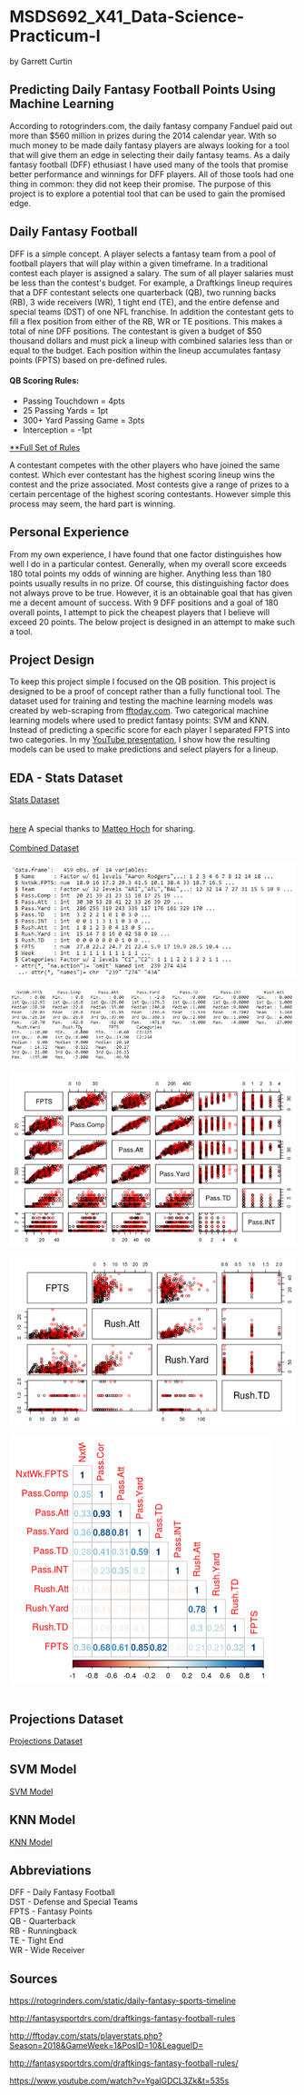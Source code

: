 # MSDS692_X41_Data-Science-Practicum-I

by Garrett Curtin

## Predicting Daily Fantasy Football Points Using Machine Learning

According to rotogrinders.com, the daily fantasy company Fanduel paid out more than $560 million in prizes during the 2014 calendar year.  With so much money to be made daily fantasy players are always looking for a tool that will give them an edge in selecting their daily fantasy teams.  As a daily fantasy football (DFF) ethusiast I have used many of the tools that promise better performance and winnings for DFF players.  All of those tools had one thing in common: they did not keep their promise.  The purpose of this project is to explore a potential tool that can be used to gain the promised edge.

## Daily Fantasy Football

DFF is a simple concept.  A player selects a fantasy team from a pool of football players that will play within a given timeframe.  In a traditional contest each player is assigned a salary.  The sum  of all player salaries must be less than the contest's budget.  For example, a Draftkings lineup requires that a DFF contestant selects one quarterback (QB), two running backs (RB), 3 wide receivers (WR), 1 tight end (TE), and the entire defense and special teams (DST) of one NFL franchise.  In addition the contestant gets to fill a flex position from either of the RB, WR or TE positions.  This makes a total of nine DFF positions. The contestant is given a budget of $50 thousand dollars and must pick a lineup with combined salaries less than or equal to the budget.  Each position within the lineup accumulates fantasy points (FPTS) based on pre-defined rules.

#### QB Scoring Rules:
* Passing Touchdown = 4pts
* 25 Passing Yards = 1pt
* 300+ Yard Passing Game = 3pts
* Interception = -1pt

[**Full Set of Rules](http://fantasysportdrs.com/draftkings-fantasy-football-rules/)

A contestant competes with the other players who have joined the same contest.  Which ever contestant has the highest scoring lineup wins the contest and the prize associated.  Most contests give a range of prizes to a certain percentage of the highest scoring contestants.  However simple this process may seem, the hard part is winning.  

## Personal Experience

From my own experience, I have found that one factor distinguishes how well I do in a particular contest.  Generally, when my overall score exceeds 180 total points my odds of winning are higher.  Anything less than 180 points usually results in no prize.  Of course, this distinguishing factor does not always prove to be true.  However, it is an obtainable goal that has given me a decent amount of success. With 9 DFF positions and a goal of 180 overall points, I attempt to pick the cheapest players that I believe will exceed 20 points.  The below project is designed in an attempt to make such a tool.

## Project Design

To keep this project simple I focused on the QB position.  This project is designed to be a proof of concept rather than a fully functional tool.  The dataset used for training and testing the machine learning models was created by web-scraping from [fftoday.com](http://fftoday.com/stats/playerstats.php?Season=2018&GameWeek=1&PosID=10&LeagueID=).  Two categorical machine learning models where used to predict fantasy points: SVM and KNN.  Instead of predicting a specific score for each player I separated FPTS into two categories.  In my [YouTube presentation](www.youtube.com), I show how the resulting models can be used to make predictions and select players for a lineup.

## EDA - Stats Dataset

[Stats Dataset](https://github.com/gcurtin84/MSDS692_X41_Data-Science-Practicum-I/blob/master/Stats_Dataset.R)<br/>
<br/>
<br/>
[here](https://www.youtube.com/watch?v=YgalGDCL3Zk&t=535s) A special thanks to [Matteo Hoch](https://www.youtube.com/channel/UCiie9CN--dazA7iT2sry5FA) for sharing.
<br/>
<br/>
[Combined Dataset](https://github.com/gcurtin84/MSDS692_X41_Data-Science-Practicum-I/blob/master/Combined_Dataset.R)
<br/>
<br/>
![Correlations](https://github.com/gcurtin84/MSDS692_X41_Data-Science-Practicum-I/blob/master/Str_AllQBStats.png)
<br/>
<br/>
![Correlations](https://github.com/gcurtin84/MSDS692_X41_Data-Science-Practicum-I/blob/master/Summary_AllStats.png)
<br/>
<br/>
![Correlations](https://github.com/gcurtin84/MSDS692_X41_Data-Science-Practicum-I/blob/master/Plot_PassQBStats.png)
<br/>
<br/>
![Correlations](https://github.com/gcurtin84/MSDS692_X41_Data-Science-Practicum-I/blob/master/Plot_RushQBStats.png)
<br/>
<br/>
![Correlations](https://github.com/gcurtin84/MSDS692_X41_Data-Science-Practicum-I/blob/master/Corrplot_Allstats.png)
<br/>
<br/>

## Projections Dataset

[Projections Dataset](https://github.com/gcurtin84/MSDS692_X41_Data-Science-Practicum-I/blob/master/Projections_Dataset.R)<br/>

## SVM Model

[SVM Model](https://github.com/gcurtin84/MSDS692_X41_Data-Science-Practicum-I/blob/master/Code/SVM_Model.R)

## KNN Model

[KNN Model](https://github.com/gcurtin84/MSDS692_X41_Data-Science-Practicum-I/blob/master/Code/KNN_Model.R)

## Abbreviations

DFF - Daily Fantasy Football<br/>
DST - Defense and Special Teams<br/>
FPTS - Fantasy Points<br/>
QB - Quarterback<br/>
RB - Runningback<br/>
TE - Tight End<br/>
WR - Wide Receiver

## Sources

https://rotogrinders.com/static/daily-fantasy-sports-timeline

http://fantasysportdrs.com/draftkings-fantasy-football-rules

http://fftoday.com/stats/playerstats.php?Season=2018&GameWeek=1&PosID=10&LeagueID=

http://fantasysportdrs.com/draftkings-fantasy-football-rules/

https://www.youtube.com/watch?v=YgalGDCL3Zk&t=535s
